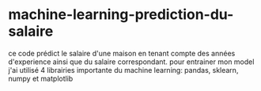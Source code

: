 # machine-learning-prediction-du-salaire
ce code prédict le salaire d'une maison en tenant compte des années d'experience ainsi que du salaire correspondant. pour entrainer mon model j'ai utilisé 4 librairies importante du machine learning: pandas, sklearn, numpy et matplotlib
